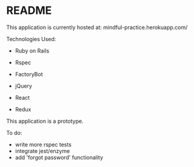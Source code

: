 # README

This application is currently hosted at: mindful-practice.herokuapp.com/

Technologies Used:

* Ruby on Rails
* Rspec
* FactoryBot

* jQuery
* React
* Redux

This application is a prototype.

To do:
* write more rspec tests
* integrate jest/enzyme
* add 'forgot password' functionality
